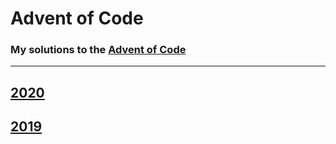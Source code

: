 # Advent of Code
### My solutions to the [Advent of Code](https://adventofcode.com/)

---

## [2020](https://github.com/dylanbuchi/aoc/tree/main/2020)
## [2019](https://github.com/dylanbuchi/aoc/tree/main/2019)

